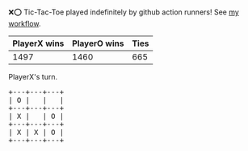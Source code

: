:x::o: Tic-Tac-Toe played indefinitely by github action runners! See [my workflow](.github/workflows/play.yaml).

|PlayerX wins|PlayerO wins|Ties|
|-|-|-|
|1497|1460|665|

PlayerX's turn.

<pre>
+---+---+---+
| O |   |   |
+---+---+---+
| X |   | O |
+---+---+---+
| X | X | O |
+---+---+---+
</pre>